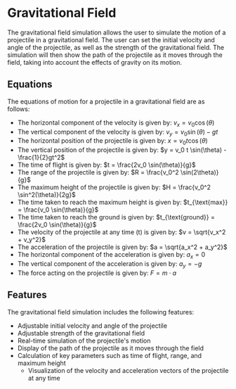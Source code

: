 # Gravitational Field 
The gravitational field simulation allows the user to simulate the motion of a projectile in a gravitational field. The user can set the initial velocity and angle of the projectile, as well as the strength of the gravitational field. The simulation will then show the path of the projectile as it moves through the field, taking into account the effects of gravity on its motion.

## Equations
The equations of motion for a projectile in a gravitational field are as follows:
* The horizontal component of the velocity is given by:
  $v_x = v_0 \cos(\theta)$
* The vertical component of the velocity is given by:
  $v_y = v_0 \sin(\theta) - gt$
* The horizontal position of the projectile is given by:
  $x = v_0 t \cos(\theta)$
* The vertical position of the projectile is given by:
  $y = v_0 t \sin(\theta) - \frac{1}{2}gt^2$
* The time of flight is given by:
  $t = \frac{2v_0 \sin(\theta)}{g}$
* The range of the projectile is given by:
  $R = \frac{v_0^2 \sin(2\theta)}{g}$
* The maximum height of the projectile is given by:
  $H = \frac{v_0^2 \sin^2(\theta)}{2g}$
* The time taken to reach the maximum height is given by:
  $t_{\text{max}} = \frac{v_0 \sin(\theta)}{g}$
* The time taken to reach the ground is given by:
  $t_{\text{ground}} = \frac{2v_0 \sin(\theta)}{g}$
* The velocity of the projectile at any time \(t\) is given by:
  $v = \sqrt{v_x^2 + v_y^2}$
* The acceleration of the projectile is given by:
  $a = \sqrt{a_x^2 + a_y^2}$
* The horizontal component of the acceleration is given by:
  $a_x = 0$
* The vertical component of the acceleration is given by:
  $a_y = -g$
* The force acting on the projectile is given by:
  $F = m \cdot a$

## Features
The gravitational field simulation includes the following features:
* Adjustable initial velocity and angle of the projectile
* Adjustable strength of the gravitational field
* Real-time simulation of the projectile's motion
* Display of the path of the projectile as it moves through the field
* Calculation of key parameters such as time of flight, range, and maximum height
  * Visualization of the velocity and acceleration vectors of the projectile at any time                            